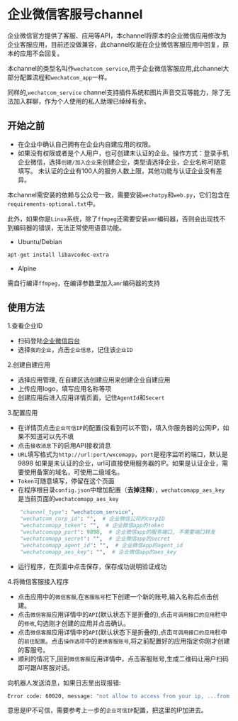 # 企业微信客服号channel

企业微信官方提供了客服、应用等API，本channel将原本的企业微信应用修改为企业客服应用，目前还没做兼容，此channel仅能在企业微信客服应用中回复，原本的应用不会回复。

本channel的类型名叫作`wechatcom_service`,用于企业微信客服应用,此channel大部分配置流程和`wechatcom_app`一样。

同样的,`wechatcom_service` channel支持插件系统和图片声音交互等能力，除了无法加入群聊，作为个人使用的私人助理已绰绰有余。

## 开始之前

- 在企业中确认自己拥有在企业内自建应用的权限。
- 如果没有权限或者是个人用户，也可创建未认证的企业。操作方式：登录手机企业微信，选择`创建/加入企业`来创建企业，类型请选择企业，企业名称可随意填写。
    未认证的企业有100人的服务人数上限，其他功能与认证企业没有差异。

本channel需安装的依赖与公众号一致，需要安装`wechatpy`和`web.py`，它们包含在`requirements-optional.txt`中。

此外，如果你是`Linux`系统，除了`ffmpeg`还需要安装`amr`编码器，否则会出现找不到编码器的错误，无法正常使用语音功能。

- Ubuntu/Debian

```bash
apt-get install libavcodec-extra
```

- Alpine

需自行编译`ffmpeg`，在编译参数里加入`amr`编码器的支持

## 使用方法

1.查看企业ID

- 扫码登陆[企业微信后台](https://work.weixin.qq.com)
- 选择`我的企业`，点击`企业信息`，记住该`企业ID`

2.创建自建应用

- 选择应用管理, 在自建区选创建应用来创建企业自建应用
- 上传应用logo，填写应用名称等项
- 创建应用后进入应用详情页面，记住`AgentId`和`Secert`

3.配置应用

- 在详情页点击`企业可信IP`的配置(没看到可以不管)，填入你服务器的公网IP，如果不知道可以先不填
- 点击`接收消息`下的启用API接收消息
- `URL`填写格式为`http://url:port/wxcomapp`，`port`是程序监听的端口，默认是9898
    如果是未认证的企业，url可直接使用服务器的IP。如果是认证企业，需要使用备案的域名，可使用二级域名。
- `Token`可随意填写，停留在这个页面
- 在程序根目录`config.json`中增加配置（**去掉注释**），`wechatcomapp_aes_key`是当前页面的`wechatcomapp_aes_key`

```python
    "channel_type": "wechatcom_service",
    "wechatcom_corp_id": "",  # 企业微信公司的corpID
    "wechatcomapp_token": "",  # 企业微信app的token
    "wechatcomapp_port": 9898,  # 企业微信app的服务端口, 不需要端口转发
    "wechatcomapp_secret": "",  # 企业微信app的secret
    "wechatcomapp_agent_id": "",  # 企业微信app的agent_id
    "wechatcomapp_aes_key": "",  # 企业微信app的aes_key
```

- 运行程序，在页面中点击保存，保存成功说明验证成功

4.将微信客服接入程序

- 点击应用中的`微信客服`,在`客服账号`栏下创建一个新的账号,输入名称后点击创建。
- 点击`微信客服`应用详情中的`API`(默认状态下是折叠的),点击`可调用接口的应用`栏中的`修改`,勾选刚才创建的应用并点击确认。
- 点击`微信客服`应用详情中的`API`(默认状态下是折叠的),点击`可调用接口的应用`栏中的`前往配置`。点击`操作选项`中的`更换客服账号`,将之前配置好的应用指定你刚才创建的客服号。
- 顺利的情况下,回到`微信客服`应用详情中，点击客服账号,生成二维码让用户扫码即可跟AI客服对话。

向机器人发送消息，如果日志里出现报错:

```bash
Error code: 60020, message: "not allow to access from your ip, ...from ip: xx.xx.xx.xx"
```

意思是IP不可信，需要参考上一步的`企业可信IP`配置，把这里的IP加进去。



